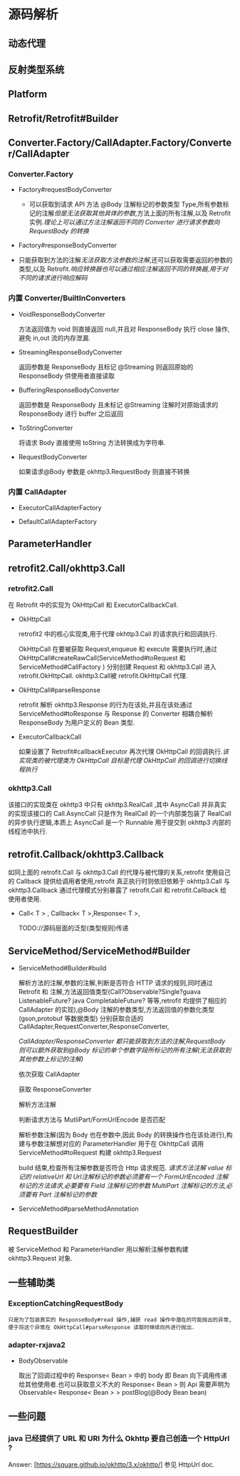 # 源码解析

## 动态代理

## 反射类型系统

## Platform

## Retrofit/Retrofit#Builder

## Converter.Factory/CallAdapter.Factory/Converter/CallAdapter

### Converter.Factory

- Factory#requestBodyConverter
  
  - 可以获取到请求 API 方法 @Body 注解标记的参数类型 Type,所有参数标记的注解*但是无法获取其他具体的参数*,方法上面的所有注解,以及 Retrofit 实例.*理论上可以通过方法注解返回不同的 Converter 进行请求参数向 RequestBody 的转换*

- Factory#responseBodyConverter

- 只能获取到方法的注解*无法获取方法参数的注解*,还可以获取需要返回的参数的类型,以及 Retrofit.*响应转换器也可以通过相应注解返回不同的转换器,用于对不同的请求进行响应解码*

### 内置 Converter/BuiltInConverters

- VoidResponseBodyConverter

  方法返回值为 void 则直接返回 null,并且对 ResponseBody 执行 close 操作,避免 in,out 流的内存泄漏.

- StreamingResponseBodyConverter

  返回参数是 ResponseBody 且标记 @Streaming 则返回原始的 ResponseBody 供使用者直接读取

- BufferingResponseBodyConverter
  
  返回参数是 ResponseBody 且未标记 @Streaming 注解时对原始请求的 ResponseBody 进行 buffer 之后返回

- ToStringConverter

  将请求 Body 直接使用 toString 方法转换成为字符串.
  
- RequestBodyConverter
  
  如果请求@Body 参数是 okhttp3.RequestBody 则直接不转换

### 内置 CallAdapter

- ExecutorCallAdapterFactory

- DefaultCallAdapterFactory

## ParameterHandler



## retrofit2.Call/okhttp3.Call

### retrofit2.Call

在 Retrofit 中的实现为 OkHttpCall 和 ExecutorCallbackCall.

- OkHttpCall

  retrofit2 中的核心实现类,用于代理 okhttp3.Call 的请求执行和回调执行.

  OkHttpCall 在要被获取 Request,enqueue 和 execute 需要执行时,通过 OkHttpCall#createRawCall(ServiceMethod#toRequest 和 ServiceMethod#CallFactory ) 分别创建 Request 和 okhttp3.Call 进入 retrofit.OkHttpCall. okhttp3.Call被 retrofit.OkHttpCall 代理.

- OkHttpCall#parseResponse

  retrofit 解析 okhttp3.Response 的行为在该处,并且在该处通过 ServiceMethod#toResponse 与 Response 的 Converter 相耦合解析 ResponseBody 为用户定义的 Bean 类型.

- ExecutorCallbackCall
  
  如果设置了 Retrofit#callbackExecutor 再次代理 OkHttpCall 的回调执行.*该实现类的被代理类为 OkHttpCall 目标是代理 OkHttpCall 的回调进行切换线程执行*

### okhttp3.Call

该接口的实现类在 okhttp3 中只有 okhttp3.RealCall ,其中 AsyncCall 并非真实的实现该接口的 Call.AsyncCall 只是作为 RealCall 的一个内部类包装了 RealCall 的异步执行逻辑,本质上 AsyncCall 是一个 Runnable 用于提交到 okhttp3 内部的线程池中执行.

## retrofit.Callback/okhttp3.Callback

如同上面的 retrofit.Call 与 okhttp3.Call 的代理与被代理的关系,retrofit 使用自己的 Callback 提供给调用者使用,retrofit 真正执行时则依旧依赖于 okhttp3.Call 与 okhttp3.Callback 通过代理模式分别暴露了 retrofit.Call 和 retrofit.Callback 给使用者使用.

- Call< T > , Callback< T >,Response< T >,
  
  TODO://源码层面的泛型(类型规则)传递

## ServiceMethod/ServiceMethod#Builder

- ServiceMethod#Builder#build

  解析方法的注解,参数的注解,判断是否符合 HTTP 请求的规则,同时通过 Retrofit 和 注解,方法返回值类型(Call?Observable?Single?guava ListenableFuture? java CompletableFuture? 等等,retrofit 均提供了相应的 CallAdapter 的实现),@Body 注解的参数类型,方法返回值的参数化类型(gson,protobuf 等数据类型) 分别获取合适的 CallAdapter,RequestConverter,ResponseConverter,

  *CallAdapter/ResponseConverter 都只能获取到方法的注解,RequestBody 则可以额外获取到@Body 标记的单个参数字段所标记的所有注解(无法获取到其他参数上标记的注解)*

  依次获取 CallAdapter

  获取 ResponseConverter

  解析方法注解

  判断请求方法与 MutliPart/FormUrlEncode 是否匹配

  解析参数注解(因为 Body 也在参数中,因此 Body 的转换操作也在该处进行),构建与参数注解想对应的 ParameterHandler 用于在 OkhttpCall 调用 ServiceMethod#toRequest 构建 okhttp3.Request

  build 结束,检查所有注解参数是否符合 Http 请求规范.
  *请求方法注解 value 标记的 relativeUrl 和 Url注解标记的参数必须要有一个*
  *FormUrlEncoded 注解标记的方法请求,必要要有 Field 注解标记的参数*
  *MultiPart 注解标记的方法,必须要有 Part 注解标记的参数*

- ServiceMethod#parseMethodAnnotation

## RequestBuilder

被 ServiceMethod 和 ParameterHandler 用以解析注解参数构建 okhttp3.Request 对象.

## 一些辅助类

### ExceptionCatchingRequestBody

    只是为了包装真实的 ResponseBody#read 操作,捕获 read 操作中潜在的可能抛出的异常,便于将这个异常在 OkHttpCall#parseResponse 读取时继续向外进行抛出.

### adapter-rxjava2

- BodyObservable

  取出了回调过程中的 Response< Bean > 中的 body 即 Bean 向下调用传递给其他使用者.也可以获取意义不大的 Response< Bean > 则 Api 需要声明为 Observable< Response< Bean > > postBlog(@Body Bean bean)

## 一些问题

### java 已经提供了 URL 和 URI 为什么 Okhttp 要自己创造一个 HttpUrl ?

Answer: [https://square.github.io/okhttp/3.x/okhttp/] 参见 HttpUrl doc.
